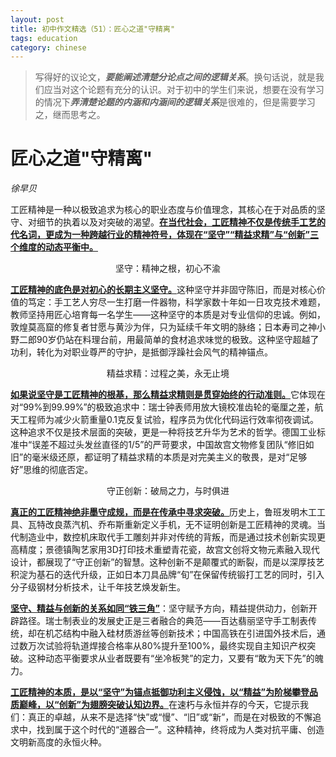 ```yaml
---
layout: post
title: 初中作文精选（51）：匠心之道"守精离"	
tags: education
category: chinese
---
```


> 写得好的议论文，***要能阐述清楚分论点之间的逻辑关系***。换句话说，就是我们应当对这个论题有充分的认识。对于初中的学生们来说，想要在没有学习的情况下***弄清楚论题的内涵和内涵间的逻辑关系***是很难的，但是需要学习之，继而思考之。

# 匠心之道"守精离"	

*徐早贝*
    
工匠精神是一种以极致追求为核心的职业态度与价值理念，其核心在于对品质的坚守、对细节的执着以及对突破的渴望。<u>**在当代社会，工匠精神不仅是传统手工艺的代名词，更成为一种跨越行业的精神符号，体现在“坚守”“精益求精”与“创新”三个维度的动态平衡中。**</u>

<center>​坚守：精神之根，初心不渝​​</center>

<u>**工匠精神的底色是对初心的长期主义坚守。**</u>这种坚守并非固守陈旧，而是对核心价值的笃定：手工艺人穷尽一生打磨一件器物，科学家数十年如一日攻克技术难题，教师坚持用匠心培育每一名学生——这种坚守的本质是对专业信仰的忠诚。例如，敦煌莫高窟的修复者甘愿与黄沙为伴，只为延续千年文明的脉络；日本寿司之神小野二郎90岁仍站在料理台前，用最简单的食材追求味觉的极致。这种坚守超越了功利，转化为对职业尊严的守护，是抵御浮躁社会风气的精神锚点。

<center>​精益求精：过程之美，永无止境​​</center>

<u>**如果说坚守是工匠精神的根基，那么精益求精则是贯穿始终的行动准则。**</u>它体现在对“99%到99.99%”的极致追求中：瑞士钟表师用放大镜校准齿轮的毫厘之差，航天工程师为减少火箭重量0.1克反复试验，程序员为优化代码运行效率彻夜调试。这种追求不仅是技术层面的突破，更是一种将技艺升华为艺术的哲学。德国工业标准中“误差不超过头发丝直径的1/5”的严苛要求，中国故宫文物修复团队“修旧如旧”的毫米级还原，都证明了精益求精的本质是对完美主义的敬畏，是对“足够好”思维的彻底否定。

<center>​守正创新：破局之力，与时俱进​​</center>

<u>**真正的工匠精神绝非墨守成规，而是在传承中寻求突破。**</u>历史上，鲁班发明木工工具、瓦特改良蒸汽机、乔布斯重新定义手机，无不证明创新是工匠精神的灵魂。当代制造业中，数控机床取代手工雕刻并非对传统的背叛，而是通过技术创新实现更高精度；景德镇陶艺家用3D打印技术重塑青花瓷，故宫文创将文物元素融入现代设计，都展现了“守正创新”的智慧。这种创新不是颠覆式的断裂，而是以深厚技艺积淀为基石的迭代升级，正如日本刀具品牌“旬”在保留传统锻打工艺的同时，引入分子级钢材分析技术，让千年技艺焕发新生。

<u>**坚守、精益与创新的关系如同“铁三角”**</u>：坚守赋予方向，精益提供动力，创新开辟路径。瑞士制表业的发展史正是三者融合的典范——百达翡丽坚守手工制表传统，却在机芯结构中融入硅材质游丝等创新技术；中国高铁在引进国外技术后，通过数万次试验将轨道焊接合格率从80%提升至100%，最终实现自主知识产权突破。这种动态平衡要求从业者既要有“坐冷板凳”的定力，又要有“敢为天下先”的魄力。

<u>**工匠精神的本质，是以“坚守”为锚点抵御功利主义侵蚀，以“精益”为阶梯攀登品质巅峰，以“创新”为翅膀突破认知边界。**</u>在速朽与永恒并存的今天，它提示我们：真正的卓越，从来不是选择“快”或“慢”、“旧”或“新”，而是在对极致的不懈追求中，找到属于这个时代的“道器合一”。这种精神，终将成为人类对抗平庸、创造文明新高度的永恒火种。